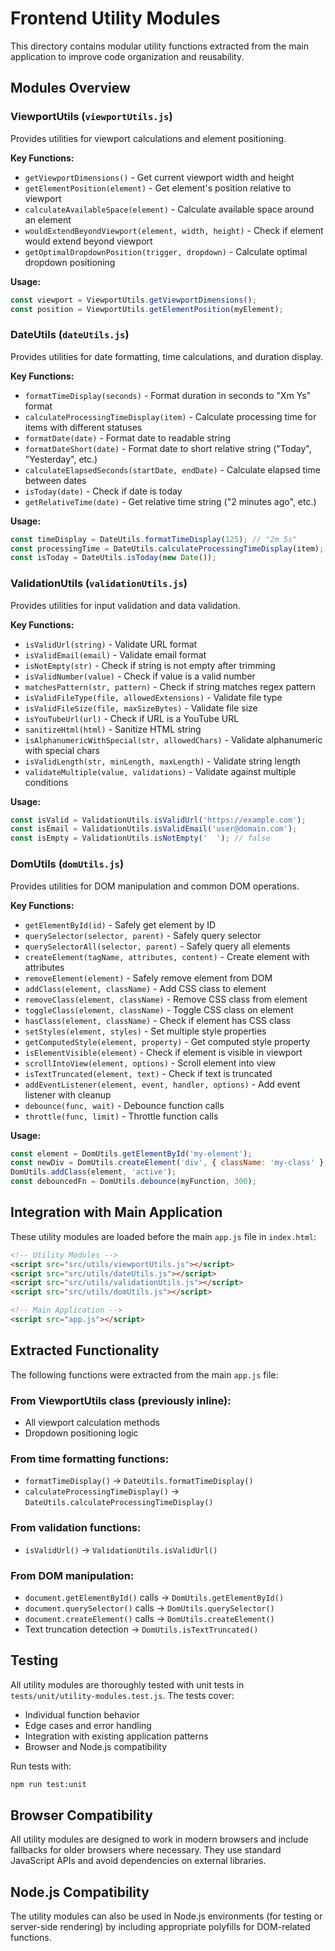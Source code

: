 # Frontend Utility Modules

This directory contains modular utility functions extracted from the main application to improve code organization and reusability.

## Modules Overview

### ViewportUtils (`viewportUtils.js`)
Provides utilities for viewport calculations and element positioning.

**Key Functions:**
- `getViewportDimensions()` - Get current viewport width and height
- `getElementPosition(element)` - Get element's position relative to viewport
- `calculateAvailableSpace(element)` - Calculate available space around an element
- `wouldExtendBeyondViewport(element, width, height)` - Check if element would extend beyond viewport
- `getOptimalDropdownPosition(trigger, dropdown)` - Calculate optimal dropdown positioning

**Usage:**
```javascript
const viewport = ViewportUtils.getViewportDimensions();
const position = ViewportUtils.getElementPosition(myElement);
```

### DateUtils (`dateUtils.js`)
Provides utilities for date formatting, time calculations, and duration display.

**Key Functions:**
- `formatTimeDisplay(seconds)` - Format duration in seconds to "Xm Ys" format
- `calculateProcessingTimeDisplay(item)` - Calculate processing time for items with different statuses
- `formatDate(date)` - Format date to readable string
- `formatDateShort(date)` - Format date to short relative string ("Today", "Yesterday", etc.)
- `calculateElapsedSeconds(startDate, endDate)` - Calculate elapsed time between dates
- `isToday(date)` - Check if date is today
- `getRelativeTime(date)` - Get relative time string ("2 minutes ago", etc.)

**Usage:**
```javascript
const timeDisplay = DateUtils.formatTimeDisplay(125); // "2m 5s"
const processingTime = DateUtils.calculateProcessingTimeDisplay(item);
const isToday = DateUtils.isToday(new Date());
```

### ValidationUtils (`validationUtils.js`)
Provides utilities for input validation and data validation.

**Key Functions:**
- `isValidUrl(string)` - Validate URL format
- `isValidEmail(email)` - Validate email format
- `isNotEmpty(str)` - Check if string is not empty after trimming
- `isValidNumber(value)` - Check if value is a valid number
- `matchesPattern(str, pattern)` - Check if string matches regex pattern
- `isValidFileType(file, allowedExtensions)` - Validate file type
- `isValidFileSize(file, maxSizeBytes)` - Validate file size
- `isYouTubeUrl(url)` - Check if URL is a YouTube URL
- `sanitizeHtml(html)` - Sanitize HTML string
- `isAlphanumericWithSpecial(str, allowedChars)` - Validate alphanumeric with special chars
- `isValidLength(str, minLength, maxLength)` - Validate string length
- `validateMultiple(value, validations)` - Validate against multiple conditions

**Usage:**
```javascript
const isValid = ValidationUtils.isValidUrl('https://example.com');
const isEmail = ValidationUtils.isValidEmail('user@domain.com');
const isEmpty = ValidationUtils.isNotEmpty('  '); // false
```

### DomUtils (`domUtils.js`)
Provides utilities for DOM manipulation and common DOM operations.

**Key Functions:**
- `getElementById(id)` - Safely get element by ID
- `querySelector(selector, parent)` - Safely query selector
- `querySelectorAll(selector, parent)` - Safely query all elements
- `createElement(tagName, attributes, content)` - Create element with attributes
- `removeElement(element)` - Safely remove element from DOM
- `addClass(element, className)` - Add CSS class to element
- `removeClass(element, className)` - Remove CSS class from element
- `toggleClass(element, className)` - Toggle CSS class on element
- `hasClass(element, className)` - Check if element has CSS class
- `setStyles(element, styles)` - Set multiple style properties
- `getComputedStyle(element, property)` - Get computed style property
- `isElementVisible(element)` - Check if element is visible in viewport
- `scrollIntoView(element, options)` - Scroll element into view
- `isTextTruncated(element, text)` - Check if text is truncated
- `addEventListener(element, event, handler, options)` - Add event listener with cleanup
- `debounce(func, wait)` - Debounce function calls
- `throttle(func, limit)` - Throttle function calls

**Usage:**
```javascript
const element = DomUtils.getElementById('my-element');
const newDiv = DomUtils.createElement('div', { className: 'my-class' }, 'Content');
DomUtils.addClass(element, 'active');
const debouncedFn = DomUtils.debounce(myFunction, 300);
```

## Integration with Main Application

These utility modules are loaded before the main `app.js` file in `index.html`:

```html
<!-- Utility Modules -->
<script src="src/utils/viewportUtils.js"></script>
<script src="src/utils/dateUtils.js"></script>
<script src="src/utils/validationUtils.js"></script>
<script src="src/utils/domUtils.js"></script>

<!-- Main Application -->
<script src="app.js"></script>
```

## Extracted Functionality

The following functions were extracted from the main `app.js` file:

### From ViewportUtils class (previously inline):
- All viewport calculation methods
- Dropdown positioning logic

### From time formatting functions:
- `formatTimeDisplay()` → `DateUtils.formatTimeDisplay()`
- `calculateProcessingTimeDisplay()` → `DateUtils.calculateProcessingTimeDisplay()`

### From validation functions:
- `isValidUrl()` → `ValidationUtils.isValidUrl()`

### From DOM manipulation:
- `document.getElementById()` calls → `DomUtils.getElementById()`
- `document.querySelector()` calls → `DomUtils.querySelector()`
- `document.createElement()` calls → `DomUtils.createElement()`
- Text truncation detection → `DomUtils.isTextTruncated()`

## Testing

All utility modules are thoroughly tested with unit tests in `tests/unit/utility-modules.test.js`. The tests cover:

- Individual function behavior
- Edge cases and error handling
- Integration with existing application patterns
- Browser and Node.js compatibility

Run tests with:
```bash
npm run test:unit
```

## Browser Compatibility

All utility modules are designed to work in modern browsers and include fallbacks for older browsers where necessary. They use standard JavaScript APIs and avoid dependencies on external libraries.

## Node.js Compatibility

The utility modules can also be used in Node.js environments (for testing or server-side rendering) by including appropriate polyfills for DOM-related functions.